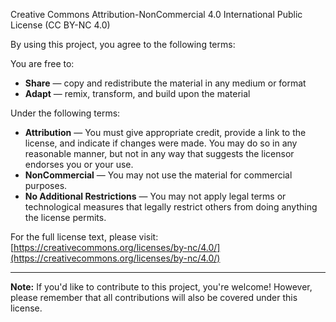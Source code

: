 Creative Commons Attribution-NonCommercial 4.0 International Public License (CC BY-NC 4.0)

By using this project, you agree to the following terms:

You are free to:
- **Share** — copy and redistribute the material in any medium or format
- **Adapt** — remix, transform, and build upon the material

Under the following terms:
- **Attribution** — You must give appropriate credit, provide a link to the license, and indicate if changes were made. You may do so in any reasonable manner, but not in any way that suggests the licensor endorses you or your use.
- **NonCommercial** — You may not use the material for commercial purposes.
- **No Additional Restrictions** — You may not apply legal terms or technological measures that legally restrict others from doing anything the license permits.

For the full license text, please visit: [https://creativecommons.org/licenses/by-nc/4.0/](https://creativecommons.org/licenses/by-nc/4.0/)

---

**Note:**
If you'd like to contribute to this project, you're welcome! However, please remember that all contributions will also be covered under this license.
